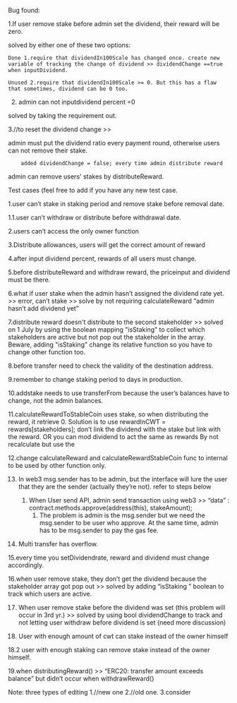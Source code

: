 Bug found:

1.If user remove stake before admin set the dividend, their reward will be zero.
  
  solved by either one of these two options:
  
    Done 1.require that dividendIn100Scale has changed once. create new variable of tracking the change of dividend >> dividendChange ==true when inputDividend.
    
    Unused 2.require that dividendIn100Scale >= 0. But this has a flaw that sometimes, dividend can be 0 too.
    
2. admin can not inputdividend percent =0 
    
  solved by taking the requirement out.
  
3.//to reset the dividend change >> 

  admin must put the dividend ratio every payment round, otherwise users can not remove their stake.
        
        added dividendChange = false; every time admin distribute reward
  
  admin can remove users' stakes by distributeReward.
        
        



Test cases (feel free to add if you have any new test case.

1.user can’t stake in staking period and remove stake before removal date.

1.1.user can’t  withdraw or distribute before withdrawal date.

2.users can’t access the only owner function

3.Distribute allowances, users will get the correct amount of reward

4.after input dividend percent, rewards of all users must change.

5.before distributeReward and withdraw reward, the priceinput and dividend must be there.

6.what if user stake when the admin hasn’t assigned the dividend rate yet. >> error, can’t stake >> solve by not requiring calculateReward “admin hasn’t add dividend yet”

7.distribute reward doesn't distribute to the second stakeholder >> solved on 1 July by using the boolean mapping "isStaking" to collect which stakeholders are active but not pop out the stakeholder in the array. Beware, adding "isStaking" change its relative function so you have to change other function too.

8.before transfer need to check the validity of the destination address.

9.remember to change staking period to days in production.

10.addstake needs to use transferFrom because the user’s balances have to change, not the admin balances.

11.calculateRewardToStableCoin uses stake, so when distributing the reward, it retrieve 0. Solution is to use rewardInCWT = rewards[stakeholders]; don’t link the dividend with the stake but link with the reward. OR you can mod dividend to act the same as rewards
By not recalculate but use the 

12.change calculateReward and calculateRewardStableCoin func to internal to be used by other function only.

13. In web3 msg.sender has to be admin, but the interface will lure the user that they are the sender (actually they’re not). refer to steps below
    1. When User send API, admin send transaction using web3 >> “data” : contract.methods.approve(address(this), stakeAmount); 
        1. The problem is admin is the msg.sender but we need the msg.sender to be user who approve. At the same time, admin has to be msg.sender to pay the gas fee.

14. Multi transfer has overflow.

15.every time you setDividendrate, reward and dividend must change accordingly.

16.when user remove stake, they don’t get the dividend because the stakeholder array got pop out >> solved by adding “isStaking ” boolean to track which users are active.

17. When user remove stake before the dividend was set (this problem will occur in 3rd yr.) >> solved by using bool dividendChange to track and not letting user withdraw before dividend is set (need more discussion)

18. User with enough amount of cwt can stake instead of the owner himself

18.2 user with enough staking can remove stake instead of the owner himself.

19.when distributingReward() >> “ERC20: transfer amount exceeds balance” but didn’t occur when withdrawReward()

Note: three types of editing 
1.//new one
2.//old one.
3.consider



